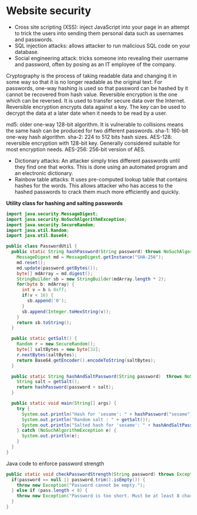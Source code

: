 # Website security

- Cross site scripting (XSS): inject JavaScript into your page in an attempt to trick the users into sending them personal data such as usernames and passwords.
- SQL injection attacks: allows attacker to run malicious SQL code on your database.
- Social engineering attack: tricks someone into revealing their username and password, often by posing as an IT employee of the company.

Cryptography is the process of taking readable data and changing it in some way so that it is no longer readable as the original text. For passwords, one-way hashing is used so that password can be hashed by it cannot be recovered from hash value. Reversible encryption is the one which can be reversed. It is used to transfer secure data over the Internet. Reversible encryption encrypts data against a key. The key can be used to decrypt the data at a later date when it needs to be read by a user.

md5: older one-way 128-bit algorithm. It is vulnerable to collisions means the same hash can be produced for two different passwords.
sha-1: 160-bit one-way hash algorithm.
sha-2: 224 to 512 bits hash sizes.
AES-128: reversible encryption with 128-bit key. Generally considered suitable for most encryption needs.
AES-256: 256-bit version of AES.

- Dictionary attacks: An attacker simply tries different passwords until they find one that works. This is done using an automated program and an electronic dictionary.
- Rainbow table attacks: It uses pre-computed lookup table that contains hashes for the words. This allows attacker who has access to the hashed passwords to crack them much more efficiently and quickly.

**Utility class for hashing and salting passwords**

```Java
import java.security.MessageDigest;
import java.security.NoSuchAlgorithmException;
import java.security.SecureRandom;
import java.util.Random;
import java.util.Base64;

public class PasswordUtil {
  public static String hashPassword(String password) throws NoSuchAlgorithmException {
    MessageDigest md = MessageDigest.getInstance("SHA-256");
    md.reset();
    md.update(password.getBytes());
    byte[] mdArray = md.digest();
    StringBuilder sb = new StringBuilder(mdArray.length * 2);
    for(byte b: mdArray) {
      int v = b & 0xff;
      if(v < 16) {
        sb.append('0');
      }
      sb.append(Integer.toHexString(v));
    }
    return sb.toString();
  }

  public static getSalt() {
    Random r = new SecureRandom();
    byte[] saltBytes = new byte[32];
    r.nextBytes(saltBytes);
    return Base64.getEncoder().encodeToString(saltBytes);
  }

  public static String hashAndSaltPassword(String password)  throws NoSuchAlgorithmException {
    String salt = getSalt();
    return hashPassword(password + salt);
  }

  public static void main(String[] args) {
    try {
      System.out.println("Hash for 'sesame': " + hashPassword("sesame"));
      System.out.println("Random salt : " + getSalt());
      System.out.println("Salted hash for 'sesame': " + hashAndSaltPassword("sesame"));
    } catch (NoSuchAlgorithmException e) {
      System.out.println(e);
    }
  }
}
```

Java code to enforce password strength

```java
public static void checkPasswordStrength(String password) throws Exception {
  if(password == null || password.trim().isEmpty()) {
    throw new Exception("Password cannot be empty.");
  } else if (pass.length < 8) {
    throw new Exception("Password is too short. Must be at least 8 characters long.");
  }
}

